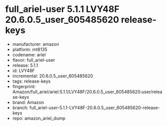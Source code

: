 # full_ariel-user 5.1.1 LVY48F 20.6.0.5_user_605485620 release-keys
- manufacturer: amazon
- platform: mt8135
- codename: ariel
- flavor: full_ariel-user
- release: 5.1.1
- id: LVY48F
- incremental: 20.6.0.5_user_605485620
- tags: release-keys
- fingerprint: Amazon/full_ariel/ariel:5.1.1/LVY48F/20.6.0.5_user_605485620:user/release-keys
- brand: Amazon
- branch: full_ariel-user-5.1.1-LVY48F-20.6.0.5_user_605485620-release-keys
- repo: amazon_ariel_dump

